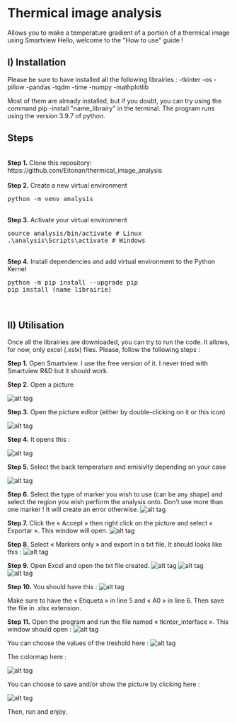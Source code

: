 # Thermical image analysis
Allows you to make a temperature gradient of a portion of a thermical image using Smartview
Hello, welcome to the "How to use" guide !

## I) Installation

Please be sure to have installed all the following librairies :
                                                          			        -tkinter
                                                         			        -os
                                                         			        -pillow
                                                       					    -pandas
                                                                            -tqdm
                                                       					    -time
                                                        					-numpy
                                                         				    -mathplotlib
                                                                 
  Most of them are already installed, but if you doubt, you can try using the command pip -install "name_librairy" in the terminal.
  The program runs using the version 3.9.7 of python.

  ## Steps
<br />
<b>Step 1.</b> Clone this repository: https://github.com/Eitonan/thermical_image_analysis
<br/><br/>
<b>Step 2.</b> Create a new virtual environment 
<pre>
python -m venv analysis
</pre> 
<br/>
<b>Step 3.</b> Activate your virtual environment
<pre>
source analysis/bin/activate # Linux
.\analysis\Scripts\activate # Windows 
</pre>
<br/>
<b>Step 4.</b> Install dependencies and add virtual environment to the Python Kernel
<pre>
python -m pip install --upgrade pip
pip install (name_librairie)
</pre>
<br/>

## II) Utilisation

Once all the librairies are downloaded, you can try to run the code. 
It allows, for now, only excel (.xslx) files. Please, follow the following steps :

<b>Step 1.</b> Open Smartview. I use the free version of it. I never tried with Smartview R&D but it should work.

<b>Step 2.</b> Open a picture





   ![alt tag](https://user-images.githubusercontent.com/125255391/254378567-27fef47a-6de7-44d1-ae3a-d3bff91aeb8d.png)
        





<b>Step 3.</b> Open the picture editor (either by double-clicking on it or this icon)  

  ![alt tag](https://user-images.githubusercontent.com/125255391/254378686-76425d9b-8a56-4bc6-b6e5-dfbaab5bcdb7.png)
   
<b>Step 4.</b> It opens this :


   ![alt tag](https://user-images.githubusercontent.com/125255391/254378757-81a7f8a6-8ad9-4745-91e1-7d12be32d977.png)

<b>Step 5.</b> Select the back temperature and emisivity depending on your case


  ![alt tag](https://user-images.githubusercontent.com/125255391/254378834-94d77632-f64c-4924-9cec-d1475412c4b5.png)

<b>Step 6.</b> Select the type of marker you wish to use (can be any shape) and select the region you wish perform the analysis onto. Don’t use more  than one marker ! It will create an error otherwise. 
     ![alt tag](https://user-images.githubusercontent.com/125255391/254378909-f42aaecf-248e-4bb8-9c24-ab709553816e.png)









<b>Step 7.</b> Click the « Accept » then right click on the picture and select « Exportar ». This window will open.
     ![alt tag](https://user-images.githubusercontent.com/125255391/254378987-e8665483-52e3-4592-ab54-68664e7c5ce0.png)

<b>Step 8.</b> Select « Markers only » and export in a txt file. It should looks like this :
     ![alt tag](https://user-images.githubusercontent.com/125255391/254379025-33f21900-b5d9-497b-95a5-253298b20307.png)



<b>Step 9.</b> Open Excel and open the txt file created.
     ![alt tag](https://user-images.githubusercontent.com/125255391/254379086-4d458e33-9c5d-4e45-b94e-da50f0f9b268.png)
     ![alt tag](https://user-images.githubusercontent.com/125255391/254379146-7bddfc60-bed8-4d8d-8e90-3a086d0e0dbe.png)
     ![alt tag](https://user-images.githubusercontent.com/125255391/254379198-e437d414-a8ae-42a9-8a96-f7c633aae214.png)






<b>Step 10.</b> You should have this :
    ![alt tag](https://user-images.githubusercontent.com/125255391/254379249-e9ba2619-4556-469d-92f3-49a624d72536.png)
 
Make sure to have the « Etiqueta » in line 5 and « A0 » in line 6. Then save the file in .xlsx extension.

<b>Step 11.</b> Open the program and run the file named « tkinter_interface ». This window should open : 
     ![alt tag](https://user-images.githubusercontent.com/125255391/254379327-cf465cac-816d-4b16-af60-0117c6fdd5ca.png)




You can choose the values of the treshold here :
      ![alt tag](https://user-images.githubusercontent.com/125255391/254379364-84392cbd-b274-4ce2-8cf2-254449499d6b.png)

 
The colormap here : 
    
    
  
   ![alt tag](https://user-images.githubusercontent.com/125255391/254379409-cf7156d0-c14a-41f1-aa68-fa9a3f0b0ac6.png)
 
You can choose to save and/or show the picture by clicking here :
    
     
  ![alt tag](https://user-images.githubusercontent.com/125255391/254379453-94afe1e1-7921-4484-a885-d023919731b6.png)
     
Then, run and enjoy.


























